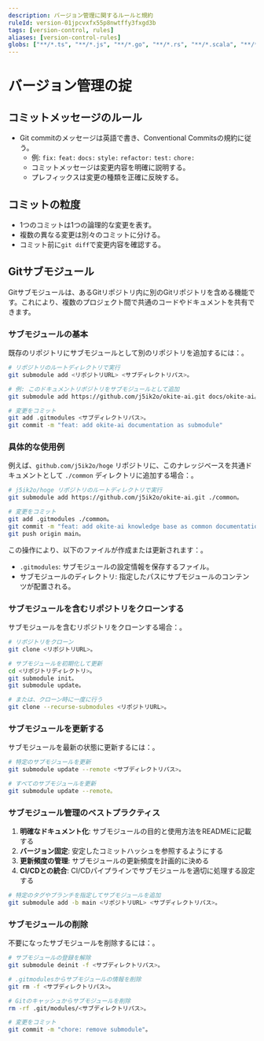 ```yaml
---
description: バージョン管理に関するルールと規約
ruleId: version-01jpcvxfx55p8nwtffy3fxgd3b
tags: [version-control, rules]
aliases: [version-control-rules]
globs: ["**/*.ts", "**/*.js", "**/*.go", "**/*.rs", "**/*.scala", "**/*.java", "**/*.py", "**/*.sh"]
---
```



# バージョン管理の掟

## コミットメッセージのルール

- Git commitのメッセージは英語で書き、Conventional Commitsの規約に従う。
  - 例: `fix:` `feat:` `docs:` `style:` `refactor:` `test:` `chore:`
  - コミットメッセージは変更内容を明確に説明する。
  - プレフィックスは変更の種類を正確に反映する。

## コミットの粒度

- 1つのコミットは1つの論理的な変更を表す。
- 複数の異なる変更は別々のコミットに分ける。
- コミット前に`git diff`で変更内容を確認する。

## Gitサブモジュール

Gitサブモジュールは、あるGitリポジトリ内に別のGitリポジトリを含める機能です。これにより、複数のプロジェクト間で共通のコードやドキュメントを共有できます。

### サブモジュールの基本

既存のリポジトリにサブモジュールとして別のリポジトリを追加するには：。

```bash
# リポジトリのルートディレクトリで実行
git submodule add <リポジトリURL> <サブディレクトリパス>。

# 例: このドキュメントリポジトリをサブモジュールとして追加
git submodule add https://github.com/j5ik2o/okite-ai.git docs/okite-ai。

# 変更をコミット
git add .gitmodules <サブディレクトリパス>。
git commit -m "feat: add okite-ai documentation as submodule"
```

### 具体的な使用例

例えば、`github.com/j5ik2o/hoge` リポジトリに、このナレッジベースを共通ドキュメントとして `./common` ディレクトリに追加する場合：。

```bash
# j5ik2o/hoge リポジトリのルートディレクトリで実行
git submodule add https://github.com/j5ik2o/okite-ai.git ./common。

# 変更をコミット
git add .gitmodules ./common。
git commit -m "feat: add okite-ai knowledge base as common documentation"
git push origin main。
```

この操作により、以下のファイルが作成または更新されます：。

- `.gitmodules`: サブモジュールの設定情報を保存するファイル。
- サブモジュールのディレクトリ: 指定したパスにサブモジュールのコンテンツが配置される。

### サブモジュールを含むリポジトリをクローンする

サブモジュールを含むリポジトリをクローンする場合：。

```bash
# リポジトリをクローン
git clone <リポジトリURL>。

# サブモジュールを初期化して更新
cd <リポジトリディレクトリ>。
git submodule init。
git submodule update。

# または、クローン時に一度に行う
git clone --recurse-submodules <リポジトリURL>。
```

### サブモジュールを更新する

サブモジュールを最新の状態に更新するには：。

```bash
# 特定のサブモジュールを更新
git submodule update --remote <サブディレクトリパス>。

# すべてのサブモジュールを更新
git submodule update --remote。
```

### サブモジュール管理のベストプラクティス

1. **明確なドキュメント化**: サブモジュールの目的と使用方法をREADMEに記載する
2. **バージョン固定**: 安定したコミットハッシュを参照するようにする
3. **更新頻度の管理**: サブモジュールの更新頻度を計画的に決める
4. **CI/CDとの統合**: CI/CDパイプラインでサブモジュールを適切に処理する設定する

```bash
# 特定のタグやブランチを指定してサブモジュールを追加
git submodule add -b main <リポジトリURL> <サブディレクトリパス>。
```

### サブモジュールの削除

不要になったサブモジュールを削除するには：。

```bash
# サブモジュールの登録を解除
git submodule deinit -f <サブディレクトリパス>。

# .gitmodulesからサブモジュールの情報を削除
git rm -f <サブディレクトリパス>。

# Gitのキャッシュからサブモジュールを削除
rm -rf .git/modules/<サブディレクトリパス>。

# 変更をコミット
git commit -m "chore: remove submodule"。
```
